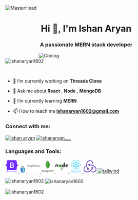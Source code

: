 ![MasterHead](https://github.com/user-attachments/assets/bd41ea59-932b-41cd-819b-a8f9f58e1a32)
<h1 align="center">Hi 👋, I'm Ishan Aryan</h1>
<h3 align="center">A passionate MERN stack developer</h3>
<img align="right" alt="Coding" width="400" src="https://cdn.dribbble.com/users/1708816/screenshots/15637256/media/f9826f0af8a49462f048262a8502035b.gif">

<p align="left"> <img src="https://komarev.com/ghpvc/?username=ishanaryan1602&label=Profile%20views&color=0e75b6&style=flat" alt="ishanaryan1602" /> </p>

<p align="left"> <a href="https://twitter.com/" target="blank"><img src="https://img.shields.io/twitter/follow/?logo=twitter&style=for-the-badge" alt="" /></a> </p>

- 🔭 I’m currently working on **Threads Clone** 

- 💬 Ask me about **React** , **Node** , **MongoDB** 

- 🌱 I’m currently learning **MERN**

- 📫 How to reach me **ishanaryan1602@gmail.com**

<h3 align="left">Connect with me:</h3>
<p align="left">
<a href="https://linkedin.com/in/ishan aryan" target="blank"><img align="center" src="https://raw.githubusercontent.com/rahuldkjain/github-profile-readme-generator/master/src/images/icons/Social/linked-in-alt.svg" alt="ishan aryan" height="20" width="20" /></a>
<a href="https://instagram.com/ishanaryan___" target="blank"><img align="center" src="https://raw.githubusercontent.com/rahuldkjain/github-profile-readme-generator/master/src/images/icons/Social/instagram.svg" alt="ishanaryan___" height="20" width="20" /></a>
</p>

<h3 align="left">Languages and Tools:</h3>
<p align="left"> <a href="https://getbootstrap.com" target="_blank" rel="noreferrer"> <img src="https://raw.githubusercontent.com/devicons/devicon/master/icons/bootstrap/bootstrap-plain-wordmark.svg" alt="bootstrap" width="40" height="40"/> </a> <a href="https://www.w3schools.com/css/" target="_blank" rel="noreferrer"> <img src="https://raw.githubusercontent.com/devicons/devicon/master/icons/css3/css3-original-wordmark.svg" alt="css3" width="20" height="20"/> </a> <a href="https://expressjs.com" target="_blank" rel="noreferrer"> <img src="https://raw.githubusercontent.com/devicons/devicon/master/icons/express/express-original-wordmark.svg" alt="express" width="40" height="40"/> </a> <a href="https://www.mongodb.com/" target="_blank" rel="noreferrer"> <img src="https://raw.githubusercontent.com/devicons/devicon/master/icons/mongodb/mongodb-original-wordmark.svg" alt="mongodb" width="40" height="40"/> </a> <a href="https://nodejs.org" target="_blank" rel="noreferrer"> <img src="https://raw.githubusercontent.com/devicons/devicon/master/icons/nodejs/nodejs-original-wordmark.svg" alt="nodejs" width="40" height="40"/> </a> <a href="https://reactjs.org/" target="_blank" rel="noreferrer"> <img src="https://raw.githubusercontent.com/devicons/devicon/master/icons/react/react-original-wordmark.svg" alt="react" width="40" height="40"/> </a> <a href="https://redux.js.org" target="_blank" rel="noreferrer"> <img src="https://raw.githubusercontent.com/devicons/devicon/master/icons/redux/redux-original.svg" alt="redux" width="40" height="40"/> </a> <a href="https://tailwindcss.com/" target="_blank" rel="noreferrer"> <img src="https://www.vectorlogo.zone/logos/tailwindcss/tailwindcss-icon.svg" alt="tailwind" width="40" height="40"/> </a> </p>

<p><img align="left" src="https://github-readme-stats.vercel.app/api/top-langs?username=ishanaryan1602&show_icons=true&locale=en&layout=compact" alt="ishanaryan1602" /></p>

<p>&nbsp;<img align="center" src="https://github-readme-stats.vercel.app/api?username=ishanaryan1602&show_icons=true&locale=en" alt="ishanaryan1602" /></p>

<p><img align="center" src="https://github-readme-streak-stats.herokuapp.com/?user=ishanaryan1602&" alt="ishanaryan1602" /></p>
